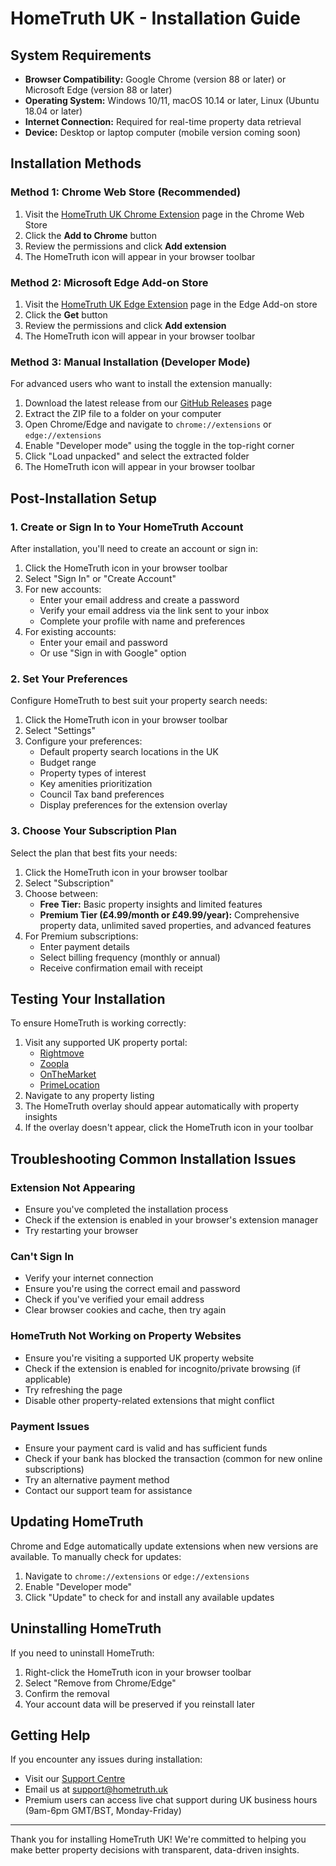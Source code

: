 # HomeTruth UK - Installation Guide

## System Requirements

- **Browser Compatibility:** Google Chrome (version 88 or later) or Microsoft Edge (version 88 or later)
- **Operating System:** Windows 10/11, macOS 10.14 or later, Linux (Ubuntu 18.04 or later)
- **Internet Connection:** Required for real-time property data retrieval
- **Device:** Desktop or laptop computer (mobile version coming soon)

## Installation Methods

### Method 1: Chrome Web Store (Recommended)

1. Visit the [HomeTruth UK Chrome Extension](https://chrome.google.com/webstore/detail/hometruth-uk/abcdefghijklmnopqrstuvwxyz) page in the Chrome Web Store
2. Click the **Add to Chrome** button
3. Review the permissions and click **Add extension**
4. The HomeTruth icon will appear in your browser toolbar

### Method 2: Microsoft Edge Add-on Store

1. Visit the [HomeTruth UK Edge Extension](https://microsoftedge.microsoft.com/addons/detail/hometruth-uk/abcdefghijklmnopqrstuvwxyz) page in the Edge Add-on store
2. Click the **Get** button
3. Review the permissions and click **Add extension**
4. The HomeTruth icon will appear in your browser toolbar

### Method 3: Manual Installation (Developer Mode)

For advanced users who want to install the extension manually:

1. Download the latest release from our [GitHub Releases](https://github.com/hometruth/extension/releases) page
2. Extract the ZIP file to a folder on your computer
3. Open Chrome/Edge and navigate to `chrome://extensions` or `edge://extensions`
4. Enable "Developer mode" using the toggle in the top-right corner
5. Click "Load unpacked" and select the extracted folder
6. The HomeTruth icon will appear in your browser toolbar

## Post-Installation Setup

### 1. Create or Sign In to Your HomeTruth Account

After installation, you'll need to create an account or sign in:

1. Click the HomeTruth icon in your browser toolbar
2. Select "Sign In" or "Create Account"
3. For new accounts:
   - Enter your email address and create a password
   - Verify your email address via the link sent to your inbox
   - Complete your profile with name and preferences
4. For existing accounts:
   - Enter your email and password
   - Or use "Sign in with Google" option

### 2. Set Your Preferences

Configure HomeTruth to best suit your property search needs:

1. Click the HomeTruth icon in your browser toolbar
2. Select "Settings"
3. Configure your preferences:
   - Default property search locations in the UK
   - Budget range
   - Property types of interest
   - Key amenities prioritization
   - Council Tax band preferences
   - Display preferences for the extension overlay

### 3. Choose Your Subscription Plan

Select the plan that best fits your needs:

1. Click the HomeTruth icon in your browser toolbar
2. Select "Subscription"
3. Choose between:
   - **Free Tier:** Basic property insights and limited features
   - **Premium Tier (£4.99/month or £49.99/year):** Comprehensive property data, unlimited saved properties, and advanced features
4. For Premium subscriptions:
   - Enter payment details
   - Select billing frequency (monthly or annual)
   - Receive confirmation email with receipt

## Testing Your Installation

To ensure HomeTruth is working correctly:

1. Visit any supported UK property portal:
   - [Rightmove](https://www.rightmove.co.uk/)
   - [Zoopla](https://www.zoopla.co.uk/)
   - [OnTheMarket](https://www.onthemarket.com/)
   - [PrimeLocation](https://www.primelocation.com/)
2. Navigate to any property listing
3. The HomeTruth overlay should appear automatically with property insights
4. If the overlay doesn't appear, click the HomeTruth icon in your toolbar

## Troubleshooting Common Installation Issues

### Extension Not Appearing

- Ensure you've completed the installation process
- Check if the extension is enabled in your browser's extension manager
- Try restarting your browser

### Can't Sign In

- Verify your internet connection
- Ensure you're using the correct email and password
- Check if you've verified your email address
- Clear browser cookies and cache, then try again

### HomeTruth Not Working on Property Websites

- Ensure you're visiting a supported UK property website
- Check if the extension is enabled for incognito/private browsing (if applicable)
- Try refreshing the page
- Disable other property-related extensions that might conflict

### Payment Issues

- Ensure your payment card is valid and has sufficient funds
- Check if your bank has blocked the transaction (common for new online subscriptions)
- Try an alternative payment method
- Contact our support team for assistance

## Updating HomeTruth

Chrome and Edge automatically update extensions when new versions are available. To manually check for updates:

1. Navigate to `chrome://extensions` or `edge://extensions`
2. Enable "Developer mode"
3. Click "Update" to check for and install any available updates

## Uninstalling HomeTruth

If you need to uninstall HomeTruth:

1. Right-click the HomeTruth icon in your browser toolbar
2. Select "Remove from Chrome/Edge"
3. Confirm the removal
4. Your account data will be preserved if you reinstall later

## Getting Help

If you encounter any issues during installation:

- Visit our [Support Centre](https://hometruth.uk/support)
- Email us at [support@hometruth.uk](mailto:support@hometruth.uk)
- Premium users can access live chat support during UK business hours (9am-6pm GMT/BST, Monday-Friday)

---

Thank you for installing HomeTruth UK! We're committed to helping you make better property decisions with transparent, data-driven insights.
